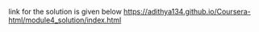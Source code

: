 link for the solution is given below
https://adithya134.github.io/Coursera-html/module4_solution/index.html
